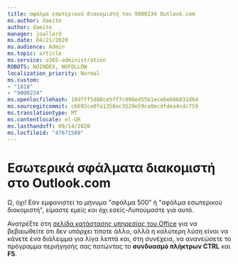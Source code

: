 ```yaml
---
title: σφάλμα εσωτερικού διακομιστή του 9000234 Outlook.com
ms.author: daeite
author: daeite
manager: joallard
ms.date: 04/21/2020
ms.audience: Admin
ms.topic: article
ms.service: o365-administration
ROBOTS: NOINDEX, NOFOLLOW
localization_priority: Normal
ms.custom:
- "1818"
- "9000234"
ms.openlocfilehash: 10dfff5d88ce5ff7c099ed55b1ecebe606831d64
ms.sourcegitcommit: c6692ce0fa1358ec3529e59ca0ecdfdea4cdc759
ms.translationtype: MT
ms.contentlocale: el-GR
ms.lasthandoff: 09/14/2020
ms.locfileid: "47671588"
---
```

# <a name="internal-server-errors-in-outlookcom"></a>Εσωτερικά σφάλματα διακομιστή στο Outlook.com

Ω, όχι! Εάν εμφανιστεί το μήνυμα "σφάλμα 500" ή "σφάλμα εσωτερικού διακομιστή", είμαστε εμείς και όχι εσείς-Λυπούμαστε για αυτό.

Ανατρέξτε στη [σελίδα κατάστασης υπηρεσίας του Office](https://portal.office.com/servicestatus) για να βεβαιωθείτε ότι δεν υπάρχει τίποτε άλλο, αλλά η καλύτερη λύση είναι να κάνετε ένα διάλειμμα για λίγα λεπτά και, στη συνέχεια, να ανανεώσετε το πρόγραμμα περιήγησής σας πατώντας το **συνδυασμό πλήκτρων CTRL** και **F5**.